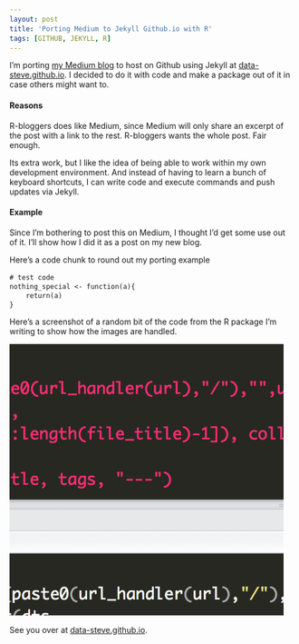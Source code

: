 ```yaml
---
layout: post
title: 'Porting Medium to Jekyll Github.io with R'
tags: [GITHUB, JEKYLL, R]
---
```


I’m porting [my Medium blog](http://medium.com/@data_steve) to host on Github using Jekyll at
[data-steve.github.io](http://data-steve.github.io). I decided to do it
with code and make a package out of it in case others might want to.


#### Reasons 

R-bloggers does like Medium, since Medium will only share an excerpt of
the post with a link to the rest. R-bloggers wants the whole post. Fair
enough.

Its extra work, but I like the idea of being able to work within my own
development environment. And instead of having to learn a bunch of
keyboard shortcuts, I can write code and execute commands and push
updates via Jekyll.

#### Example 

Since I’m bothering to post this on Medium, I thought I’d get some use
out of it. I’ll show how I did it as a post on my new blog.

Here’s a code chunk to round out my porting example

``` 
# test code
nothing_special <- function(a){
    return(a)
}
```

Here’s a screenshot of a random bit of the code from the R package I’m
writing to show how the images are handled.








![](/images/1*RDkVpxPfCqDY8YrRVUtSxA.png)



See you over at [data-steve.github.io](http://data-steve.github.io).

